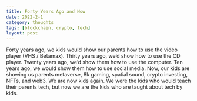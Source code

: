 ```yaml
---
title: Forty Years Ago and Now 
date: 2022-2-1
category: thoughts 
tags: [blockchain, crypto, tech]
layout: post
---
```


Forty years ago, we kids would show our parents how to use the video player (VHS / Betamax). Thirty years ago, we’d show how to use the CD player. Twenty years ago, we’d show them how to use the computer. Ten years ago, we would show them how to use social media. Now, our kids are showing us parents metaverse, 8k gaming, spatial sound, crypto investing, NFTs, and web3. We are now kids again. We were the kids who would teach their parents tech, but now we are the kids who are taught about tech by kids.